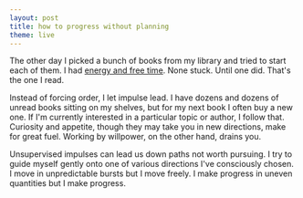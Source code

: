 ```yaml
---
layout: post
title: how to progress without planning
theme: live
---
```


The other day I picked a bunch of books from my library and tried to start each of them.
I had [energy and free time](https://okjuan.medium.com/is-this-working-2-4343dc4594eb).
None stuck.
Until one did.
That's the one I read.

Instead of forcing order, I let impulse lead.
I have dozens and dozens of unread books sitting on my shelves, but for my next book I often buy a new one.
If I'm currently interested in a particular topic or author, I follow that.
Curiosity and appetite, though they may take you in new directions, make for great fuel.
Working by willpower, on the other hand, drains you.

Unsupervised impulses can lead us down paths not worth pursuing.
I try to guide myself gently onto one of various directions I've consciously chosen.
I move in unpredictable bursts but I move freely.
I make progress in uneven quantities but I make progress.